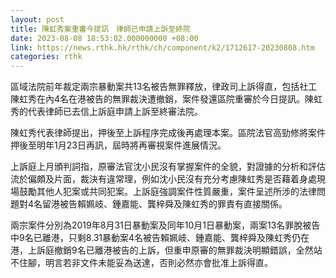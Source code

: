 ```yaml
---
layout: post
title: 陳虹秀案重審今提訊　律師已申請上訴至終院
date: 2023-08-08 18:53:02.000000000 +08:00
link: https://news.rthk.hk/rthk/ch/component/k2/1712617-20230808.htm
categories: rthk
---
```


區域法院前年裁定兩宗暴動案共13名被告無罪釋放，律政司上訴得直，包括社工陳虹秀在內4名在港被告的無罪裁決遭撤銷，案件發還區院重審於今日提訊。陳虹秀的代表律師已去信上訴庭申請上訴至終審法院。

陳虹秀代表律師提出，押後至上訴程序完成後再處理本案。區院法官高勁修將案件押後至明年1月23日再訊，屆時將再審視案件進展情況。

上訴庭上月頒判詞指，原審法官沈小民沒有掌握案件的全貌，對證據的分析和評估流於偏頗及片面，裁決有違常理，例如沈小民沒有充分考慮陳虹秀是否藉着身處現場鼓勵其他人犯案或共同犯案。上訴庭強調案件性質嚴重，案件呈述所涉的法律問題對4名留港被告賴姵岐、鍾嘉能、龔梓舜及陳虹秀的罪責有直接關係。

兩宗案件分別為2019年8月31日暴動案及同年10月1日暴動案，兩案13名罪脫被告中9名已離港，只剩8.31暴動案4名被告賴姵岐、鍾嘉能、龔梓舜及陳虹秀仍在港，上訴庭撤銷9名已離港被告的上訴，但重申原審的無罪裁決明顯錯誤，全然站不住腳，明言若非文件未能妥為送達，否則必然亦會批准上訴得直。
